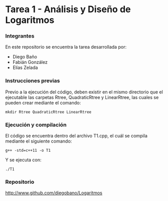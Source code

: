 # Tarea 1 - Análisis y Diseño de Logaritmos

### Integrantes

En este repositorio se encuentra la tarea desarrollada por:

- Diego Baño
- Fabián González
- Elías Zelada

### Instrucciones previas

Previo a la ejecución del código, deben existir en el mismo directorio que el ejecutable las carpetas Rtree, QuadraticRtree y LinearRtree, las cuales se pueden crear mediante el comando:

```
mkdir Rtree QuadraticRtree LinearRtree
```

### Ejecución y compilación

El código se encuentra dentro del archivo T1.cpp, el cuál se compila mediante el siguiente comando:

```
g++ -std=c++11 -o T1
```

Y se ejecuta con:

```
./T1
```

### Repositorio

http://www.github.com/diegobano/Logaritmos

